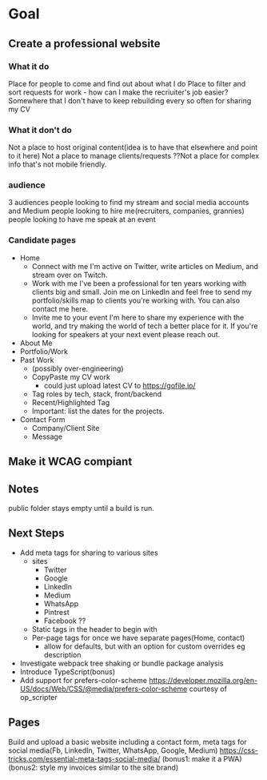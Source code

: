 # Goal

## Create a professional website

### What it do

  Place for people to come and find out about what I do
  Place to filter and sort requests for work
    - how can I make the recriuiter's job easier?
  Somewhere that I don't have to keep rebuilding every so often for sharing my CV

### What it don't do
  
  Not a place to host original content(idea is to have that elsewhere and point to it here)
  Not a place to manage clients/requests
  ??Not a place for complex info that's not mobile friendly.

### audience

3 audiences
  people looking to find my stream and social media accounts and Medium
  people looking to hire me(recruiters, companies, grannies)
  people looking to have me speak at an event

### Candidate pages

- Home
  - Connect with me
    I'm active on Twitter, write articles on Medium, and stream over on Twitch.
  - Work with me
    I've been a professional for ten years working with clients big and small. Join me on LinkedIn and feel free to send my portfolio/skills map to clients you're working with. You can also contact me here.
  - Invite me to your event
    I'm here to share my experience with the world, and try making the world of tech a better place for it. If you're looking for speakers at your next event please reach out.
- About Me
- Portfolio/Work
- Past Work
  - (possibly over-engineering)
  - CopyPaste my CV work
    - could just upload latest CV to https://gofile.io/
  - Tag roles by tech, stack, front/backend
  - Recent/Highlighted Tag
  - Important: list the dates for the projects.
- Contact Form
  - Company/Client Site
  - Message
  
## Make it WCAG compiant

## Notes

public folder stays empty until a build is run.

## Next Steps

- Add meta tags for sharing to various sites
  - sites
    - Twitter
    - Google
    - LinkedIn
    - Medium
    - WhatsApp
    - Pintrest
    - Facebook ??
  - Static tags in the header to begin with
  - Per-page tags for once we have separate pages(Home, contact)
    - allow for defaults, but with an option for custom overrides eg description
- Investigate webpack tree shaking or bundle package analysis
- Introduce TypeScript(bonus)
- Add support for prefers-color-scheme <https://developer.mozilla.org/en-US/docs/Web/CSS/@media/prefers-color-scheme> courtesy of op_scripter
## Pages

Build and upload a basic website including a contact form, meta tags for social media(Fb, LinkedIn, Twitter, WhatsApp, Google, Medium) <https://css-tricks.com/essential-meta-tags-social-media/>
(bonus1: make it a PWA)
(bonus2: style my invoices similar to the site brand)
